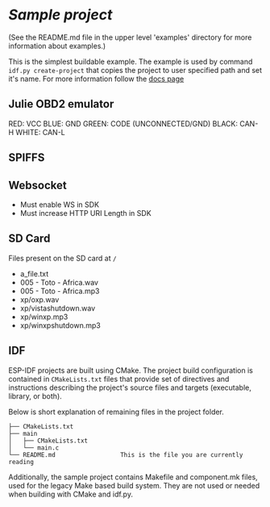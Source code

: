 # _Sample project_

(See the README.md file in the upper level 'examples' directory for more information about examples.)

This is the simplest buildable example. The example is used by command `idf.py create-project`
that copies the project to user specified path and set it's name. For more information follow the [docs page](https://docs.espressif.com/projects/esp-idf/en/latest/api-guides/build-system.html#start-a-new-project)

## Julie OBD2 emulator

  RED:    VCC
 BLUE:    GND
GREEN:    CODE (UNCONNECTED/GND)
BLACK:    CAN-H
WHITE:    CAN-L

## SPIFFS

## Websocket

- Must enable WS in SDK
- Must increase HTTP URI Length in SDK

## SD Card

Files present on the SD card at `/`

- a_file.txt
- 005 - Toto - Africa.wav
- 005 - Toto - Africa.mp3
- xp/oxp.wav
- xp/vistashutdown.wav
- xp/winxp.mp3
- xp/winxpshutdown.mp3

## IDF 

ESP-IDF projects are built using CMake. The project build configuration is contained in `CMakeLists.txt`
files that provide set of directives and instructions describing the project's source files and targets
(executable, library, or both). 

Below is short explanation of remaining files in the project folder.

```
├── CMakeLists.txt
├── main
│   ├── CMakeLists.txt
│   └── main.c
└── README.md                  This is the file you are currently reading
```
Additionally, the sample project contains Makefile and component.mk files, used for the legacy Make based build system. 
They are not used or needed when building with CMake and idf.py.

